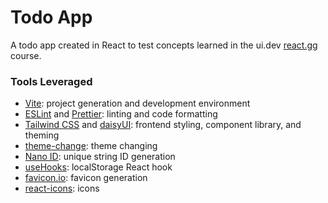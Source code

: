 # Todo App

A todo app created in React to test concepts learned in the ui.dev [react.gg](https://react.gg/) course.

### Tools Leveraged

- [Vite](https://vitejs.dev/): project generation and development environment
- [ESLint](https://eslint.org/) and [Prettier](https://prettier.io/): linting and code formatting
- [Tailwind CSS](https://tailwindcss.com/) and [daisyUI](https://daisyui.com/): frontend styling, component library, and theming
- [theme-change](https://github.com/saadeghi/theme-change): theme changing
- [Nano ID](https://github.com/ai/nanoid): unique string ID generation
- [useHooks](https://usehooks.com/): localStorage React hook
- [favicon.io](https://favicon.io/): favicon generation
- [react-icons](https://react-icons.github.io/react-icons): icons

